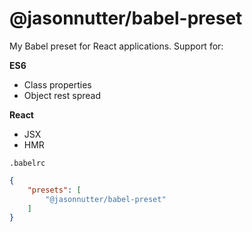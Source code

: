 # @jasonnutter/babel-preset

My Babel preset for React applications. Support for:

**ES6**
* Class properties
* Object rest spread

**React**
* JSX
* HMR

`.babelrc`
```json
{
    "presets": [
        "@jasonnutter/babel-preset"
    ]
}
```
